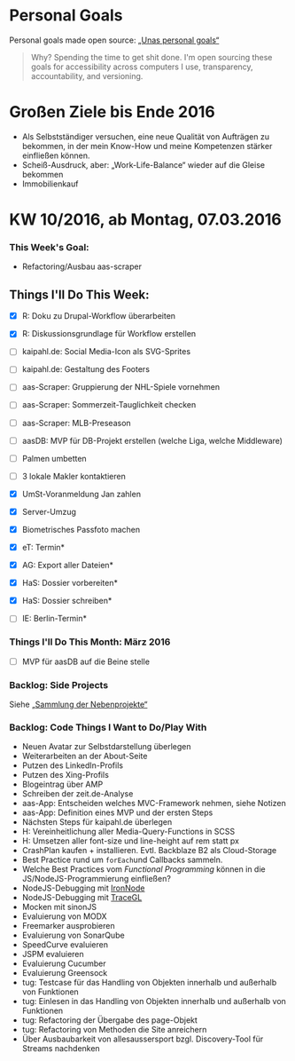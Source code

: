 Personal Goals
==============

Personal goals made open source: [„Unas personal goals“](http://una.im/personal-goals-guide/#=%81)
> Why? Spending the time to get shit done. I'm open sourcing these goals for accessibility across computers I use, transparency, accountability, and versioning.

# Großen Ziele bis Ende 2016
* Als Selbstständiger versuchen, eine neue Qualität von Aufträgen zu bekommen, in der mein Know-How und meine Kompetenzen stärker einfließen können.
* Scheiß-Ausdruck, aber: „Work-Life-Balance“ wieder auf die Gleise bekommen
* Immobilienkauf


# KW 10/2016, ab Montag, 07.03.2016


### This Week's Goal: 
* Refactoring/Ausbau aas-scraper


## Things I'll Do This Week:
- [x] R: Doku zu Drupal-Workflow überarbeiten
- [x] R: Diskussionsgrundlage für Workflow erstellen
- [ ] kaipahl.de: Social Media-Icon als SVG-Sprites
- [ ] kaipahl.de: Gestaltung des Footers
- [ ] aas-Scraper: Gruppierung der NHL-Spiele vornehmen
- [ ] aas-Scraper: Sommerzeit-Tauglichkeit checken
- [ ] aas-Scraper: MLB-Preseason
- [ ] aasDB: MVP für DB-Projekt erstellen (welche Liga, welche Middleware)
- [ ] Palmen umbetten
- [ ] 3 lokale Makler kontaktieren
- [x] UmSt-Voranmeldung Jan zahlen
- [x] Server-Umzug
- [x] Biometrisches Passfoto machen
- [x] eT: Termin*
- [x] AG: Export aller Dateien*
- [x] HaS: Dossier vorbereiten*
- [x] HaS: Dossier schreiben*
- [ ] IE: Berlin-Termin*



### Things I'll Do This Month: März 2016
- [ ] MVP für aasDB auf die Beine stelle


### Backlog: Side Projects
Siehe [„Sammlung der Nebenprojekte“](~/Sites/dogfood-personal-goal/recources/pet-projects.md)


### Backlog: Code Things I Want to Do/Play With
* Neuen Avatar zur Selbstdarstellung überlegen
* Weiterarbeiten an der About-Seite
* Putzen des LinkedIn-Profils
* Putzen des Xing-Profils
* Blogeintrag über AMP
* Schreiben der zeit.de-Analyse
* aas-App: Entscheiden welches MVC-Framework nehmen, siehe Notizen
* aas-App: Definition eines MVP und der ersten Steps
* Nächsten Steps für kaipahl.de überlegen
* H: Vereinheitlichung aller Media-Query-Functions in SCSS
* H: Umsetzen aller font-size und line-height auf rem statt px
* CrashPlan kaufen + installieren. Evtl. Backblaze B2 als Cloud-Storage
* Best Practice rund um `forEach`und Callbacks sammeln.
* Welche Best Practices vom _Functional Programming_ können in die JS/NodeJS-Programmierung einfließen?
* NodeJS-Debugging mit [IronNode](http://s-a.github.io/iron-node/)
* NodeJS-Debugging mit [TraceGL](https://github.com/traceglMPL/tracegl)
* Mocken mit sinonJS
* Evaluierung von MODX
* Freemarker ausprobieren
* Evaluierung von SonarQube
* SpeedCurve evaluieren
* JSPM evaluieren
* Evaluierung Cucumber
* Evaluierung Greensock
* tug: Testcase für das Handling von Objekten innerhalb und außerhalb von Funktionen
* tug: Einlesen in das Handling von Objekten innerhalb und außerhalb von Funktionen
* tug: Refactoring der Übergabe des page-Objekt
* tug: Refactoring von Methoden die Site anreichern
* Über Ausbaubarkeit von allesaussersport bzgl. Discovery-Tool für Streams nachdenken


